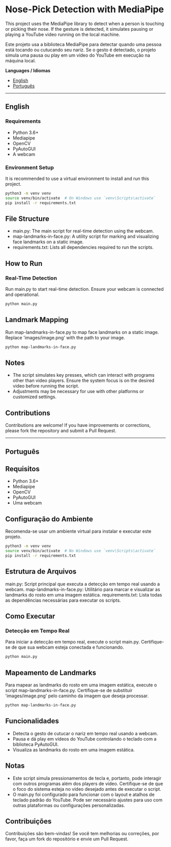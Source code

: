 # Nose-Pick Detection with MediaPipe
This project uses the MediaPipe library to detect when a person is touching or picking their nose. If the gesture is detected, it simulates pausing or playing a YouTube video running on the local machine.

Este projeto usa a biblioteca MediaPipe para detectar quando uma pessoa está tocando ou cutucando seu nariz. Se o gesto é detectado, o projeto simula uma pausa ou play em um vídeo do YouTube em execução na máquina local.

**Languages / Idiomas**
- [English](#english)
- [Português](#português)

---

## English

### Requirements

- Python 3.6+
- Mediapipe
- OpenCV
- PyAutoGUI
- A webcam

### Environment Setup

It is recommended to use a virtual environment to install and run this project.

```sh
python3 -m venv venv
source venv/bin/activate  # On Windows use `venv\Scripts\activate`
pip install -r requirements.txt
```
## File Structure
- main.py: The main script for real-time detection using the webcam.
- map-landmarks-in-face.py: A utility script for marking and visualizing face landmarks on a static image.
- requirements.txt: Lists all dependencies required to run the scripts.

## How to Run
### Real-Time Detection
Run main.py to start real-time detection. Ensure your webcam is connected and operational.

```sh
python main.py
```

## Landmark Mapping
Run map-landmarks-in-face.py to map face landmarks on a static image. Replace 'images/image.png' with the path to your image.

```sh
python map-landmarks-in-face.py
```

## Notes
- The script simulates key presses, which can interact with programs other than video players. Ensure the system focus is on the desired video before running the script.
- Adjustments may be necessary for use with other platforms or customized settings.

## Contributions
Contributions are welcome! If you have improvements or corrections, please fork the repository and submit a Pull Request.

---

## Português

## Requisitos

- Python 3.6+
- Mediapipe
- OpenCV
- PyAutoGUI
- Uma webcam

## Configuração do Ambiente

Recomenda-se usar um ambiente virtual para instalar e executar este projeto.

```sh
python3 -m venv venv
source venv/bin/activate  # No Windows use `venv\Scripts\activate`
pip install -r requirements.txt
```

## Estrutura de Arquivos
main.py: Script principal que executa a detecção em tempo real usando a webcam.
map-landmarks-in-face.py: Utilitário para marcar e visualizar as landmarks do rosto em uma imagem estática.
requirements.txt: Lista todas as dependências necessárias para executar os scripts.

## Como Executar
### Detecção em Tempo Real
Para iniciar a detecção em tempo real, execute o script main.py. Certifique-se de que sua webcam esteja conectada e funcionando.

```sh
python main.py
```

## Mapeamento de Landmarks
Para mapear as landmarks do rosto em uma imagem estática, execute o script map-landmarks-in-face.py. Certifique-se de substituir 'images/image.png' pelo caminho da imagem que deseja processar.

```sh
python map-landmarks-in-face.py
```

## Funcionalidades
- Detecta o gesto de cutucar o nariz em tempo real usando a webcam.
- Pausa e dá play em vídeos do YouTube controlando o teclado com a biblioteca PyAutoGUI.
- Visualiza as landmarks do rosto em uma imagem estática.

## Notas
- Este script simula pressionamentos de tecla e, portanto, pode interagir com outros programas além dos players de vídeo. Certifique-se de que o foco do sistema esteja no vídeo desejado antes de executar o script.
- O main.py foi configurado para funcionar com o layout e atalhos de teclado padrão do YouTube. Pode ser necessário ajustes para uso com outras plataformas ou configurações personalizadas.

## Contribuições
Contribuições são bem-vindas! Se você tem melhorias ou correções, por favor, faça um fork do repositório e envie um Pull Request.
